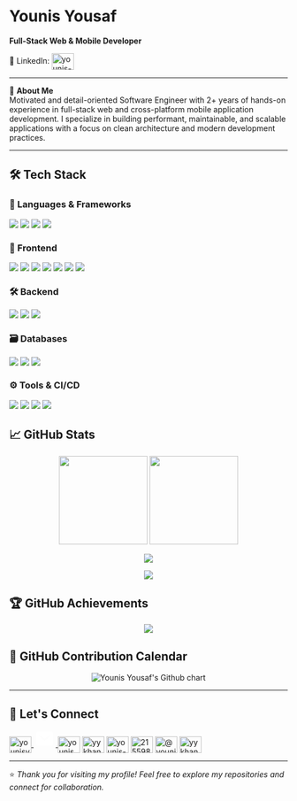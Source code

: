 # Younis Yousaf

**Full-Stack Web & Mobile Developer** 
  
:link: LinkedIn: <a href="https://linkedin.com/in/younis-yousaf-9909b4205/" target="blank"><img align="center" src="https://raw.githubusercontent.com/rahuldkjain/github-profile-readme-generator/master/src/images/icons/Social/linked-in-alt.svg" alt="younis-yousaf-9909b4205/" height="30" width="40" /></a>

---

:dart: **About Me**  
Motivated and detail-oriented Software Engineer with 2+ years of hands-on experience in full-stack web and cross-platform mobile application development. I specialize in building performant, maintainable, and scalable applications with a focus on clean architecture and modern development practices.

---

## :hammer_and_wrench: Tech Stack

### :rocket: Languages & Frameworks
<p>
  <img src="https://img.shields.io/badge/JavaScript-F7DF1E?logo=javascript&logoColor=black" />
  <img src="https://img.shields.io/badge/TypeScript-3178C6?logo=typescript&logoColor=white" />
  <img src="https://img.shields.io/badge/PHP-777BB4?logo=php&logoColor=white" />
  <img src="https://img.shields.io/badge/Node.js-339933?logo=node.js&logoColor=white" />
</p>

### :jigsaw: Frontend
<p>
  <img src="https://img.shields.io/badge/React-61DAFB?logo=react&logoColor=black" />
  <img src="https://img.shields.io/badge/Next.js-000000?logo=next.js&logoColor=white" />
  <img src="https://img.shields.io/badge/Vue.js-4FC08D?logo=vue.js&logoColor=white" />
  <img src="https://img.shields.io/badge/Bootstrap-7952B3?logo=bootstrap&logoColor=white" />
  <img src="https://img.shields.io/badge/Tailwind_CSS-06B6D4?logo=tailwind-css&logoColor=white" />
  <img src="https://img.shields.io/badge/HTML5-E34F26?logo=html5&logoColor=white" />
  <img src="https://img.shields.io/badge/CSS3-1572B6?logo=css3&logoColor=white" />
</p>

### :hammer_and_wrench: Backend
<p>
  <img src="https://img.shields.io/badge/Laravel-F72C1F?logo=laravel&logoColor=white" />
  <img src="https://img.shields.io/badge/NestJS-E0234E?logo=nestjs&logoColor=white" />
  <img src="https://img.shields.io/badge/REST_API-000000?style=flat&logo=api&logoColor=white" />
</p>

### :card_file_box: Databases
<p>
  <img src="https://img.shields.io/badge/MySQL-4479A1?logo=mysql&logoColor=white" />
  <img src="https://img.shields.io/badge/MongoDB-47A248?logo=mongodb&logoColor=white" />
  <img src="https://img.shields.io/badge/SQL_Server-CC2927?logo=microsoft-sql-server&logoColor=white" />
</p>

### :gear: Tools & CI/CD
<p>
  <img src="https://img.shields.io/badge/Git-F05032?logo=git&logoColor=white" />
  <img src="https://img.shields.io/badge/Bitbucket-0052CC?logo=bitbucket&logoColor=white" />
  <img src="https://img.shields.io/badge/Postman-FF6C37?logo=postman&logoColor=white" />
  <img src="https://img.shields.io/badge/VS%20Code-007ACC?logo=visual-studio-code&logoColor=white" />
</p>


## :chart_with_upwards_trend: GitHub Stats

<p align="center">
  <img src="https://github-readme-stats.vercel.app/api?username=younisyousaf&show_icons=true&count_private=true&include_all_commits=true&theme=radical" height="160" />
  <img src="https://github-readme-stats.vercel.app/api/top-langs/?username=younisyousaf&layout=compact&theme=radical" height="160"/>
</p>

<p align="center">
  <img src="https://github-readme-streak-stats.herokuapp.com/?user=younisyousaf&theme=radical" />
</p>

<p align="center">
  <img src="https://github-profile-summary-cards.vercel.app/api/cards/profile-details?username=younisyousaf&theme=radical" />
</p>

## :trophy: GitHub Achievements

<p align="center">
  <img src="https://github-profile-trophy.vercel.app/?username=younisyousaf&theme=radical&column=7" />
</p>

## :date: GitHub Contribution Calendar

<p align="center">
  <img src="https://ghchart.rshah.org/younisyousaf" alt="Younis Yousaf's Github chart" />
</p>


---

## :handshake: Let's Connect

<p align="left">
<a href="https://github.com/younisyousaf" target="blank">
  <img align="center" src="https://raw.githubusercontent.com/rahuldkjain/github-profile-readme-generator/master/src/images/icons/Social/github.svg" alt="younisyousaf" height="30" width="40" />
</a>
<a href="mailto:younisyousaf04@gmail.com" target="blank">
  <svg role="img" viewBox="0 0 24 24" xmlns="http://www.w3.org/2000/svg" height="30" width="40" fill="white">
    <title>Gmail</title>
    <path d="M24 4.5v15a2.5 2.5 0 0 1-2.5 2.5H2.5A2.5 2.5 0 0 1 0 19.5v-15A2.5 2.5 0 0 1 2.5 2h19A2.5 2.5 0 0 1 24 4.5zm-6.797 3.276L12 12.555 6.797 7.776H3.428l8.572 7.857 8.572-7.857h-3.369z"/>
  </svg>
</a>
<a href="https://dev.to/younis_yousaf" target="blank"><img align="center" src="https://raw.githubusercontent.com/rahuldkjain/github-profile-readme-generator/master/src/images/icons/Social/devto.svg" alt="younis_yousaf" height="30" width="40" /></a>
<a href="https://twitter.com/yykhan001" target="blank"><img align="center" src="https://raw.githubusercontent.com/rahuldkjain/github-profile-readme-generator/master/src/images/icons/Social/twitter.svg" alt="yykhan001" height="30" width="40" /></a>
<a href="https://linkedin.com/in/younis-yousaf-9909b4205/" target="blank"><img align="center" src="https://raw.githubusercontent.com/rahuldkjain/github-profile-readme-generator/master/src/images/icons/Social/linked-in-alt.svg" alt="younis-yousaf-9909b4205/" height="30" width="40" /></a>
<a href="https://stackoverflow.com/users/21559804/younis-yousaf" target="blank"><img align="center" src="https://raw.githubusercontent.com/rahuldkjain/github-profile-readme-generator/master/src/images/icons/Social/stack-overflow.svg" alt="21559804/younis-yousaf" height="30" width="40" /></a>
<a href="https://medium.com/@younisyousaf04" target="blank"><img align="center" src="https://raw.githubusercontent.com/rahuldkjain/github-profile-readme-generator/master/src/images/icons/Social/medium.svg" alt="@younisyousaf04" height="30" width="40" /></a>
<a href="https://www.leetcode.com/u/yykhan001/" target="blank"><img align="center" src="https://raw.githubusercontent.com/rahuldkjain/github-profile-readme-generator/master/src/images/icons/Social/leet-code.svg" alt="yykhan001" height="30" width="40" /></a>
</p>

---

:star: *Thank you for visiting my profile! Feel free to explore my repositories and connect for collaboration.*
